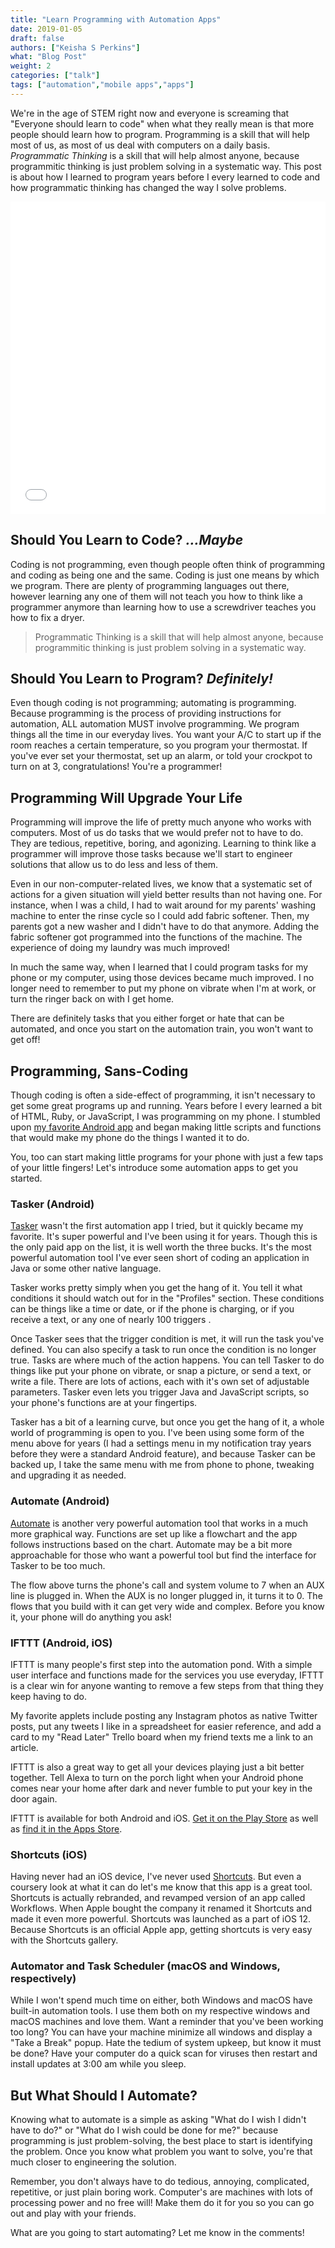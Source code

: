 ```yaml
---
title: "Learn Programming with Automation Apps"
date: 2019-01-05
draft: false
authors: ["Keisha S Perkins"]
what: "Blog Post"
weight: 2
categories: ["talk"]
tags: ["automation","mobile apps","apps"]
---
```


We're in the age of STEM right now and everyone is screaming that "Everyone should learn to code" when what they really mean is that more people should learn how to program. Programming is a skill that will help most of us, as most of us deal with computers on a daily basis. _Programmatic Thinking_ is a skill that will help almost anyone, because programmitic thinking is just problem solving in a systematic way. This post is about how I learned to program years before I every learned to code and how programmatic thinking has changed the way I solve problems.

<iframe src="//slides.com/kayesspea/deck-3/embed" style="width: 100%; min-height:500px" scrolling="no" frameborder="0" webkitallowfullscreen mozallowfullscreen allowfullscreen></iframe>

## Should You Learn to Code? _...Maybe_

Coding is not programming, even though people often think of programming and coding as being one and the same. Coding is just one means by which we program. There are plenty of programming languages out there, however learning any one of them will not teach you how to think like a programmer anymore than learning how to use a screwdriver teaches you how to fix a dryer. 

<blockquote>Programmatic Thinking is a skill that will help almost anyone, because programmitic thinking is just problem solving in a systematic way.</blockquote>

## Should You Learn to Program? _Definitely!_

Even though coding is not programming; automating is programming. Because programming is the process of providing instructions for automation, ALL automation MUST involve programming. We program things all the time in our everyday lives. You want your A/C to start up if the room reaches a certain temperature, so you program your thermostat. If you've ever set your thermostat, set up an alarm, or told your crockpot to turn on at 3, congratulations! You're a programmer!

## Programming Will Upgrade Your Life

Programming will improve the life of pretty much anyone who works with computers. Most of us do tasks that we would prefer not to have to do. They are tedious, repetitive, boring, and agonizing. Learning to think like a programmer will improve those tasks because we'll start to engineer solutions that allow us to do less and less of them. 

Even in our non-computer-related lives, we know that a systematic set of actions for a given situation will yield better results than not having one. For instance, when I was a child, I had to wait around for my parents' washing machine to enter the rinse cycle so I could add fabric softener. Then, my parents got a new washer and I didn't have to do that anymore. Adding the fabric softener got programmed into the functions of the machine. The experience of doing my laundry was much improved!

In much the same way, when I learned that I could program tasks for my phone or my computer, using those devices became much improved. I no longer need to remember to put my phone on vibrate when I'm at work, or turn the ringer back on with I get home. 

There are definitely tasks that you either forget or hate that can be automated, and once you start on the automation train, you won't want to get off!

## Programming, Sans-Coding

Though coding is often a side-effect of programming, it isn't necessary to get some great programs up and running. Years before I every learned a bit of HTML, Ruby, or JavaScript, I was programming on my phone. I stumbled upon <a target="_blank" href="https://play.google.com/store/apps/details?id=net.dinglisch.android.taskerm&hl=en_US">my favorite Android app</a> and began making little scripts and functions that would make my phone do the things I wanted it to do. 

You, too can start making little programs for your phone with just a few taps of your little fingers! Let's introduce some automation apps to get you started.

### Tasker (Android)

<a target="_blank" href="https://play.google.com/store/apps/details?id=net.dinglisch.android.taskerm&hl=en_US">Tasker</a> wasn't the first automation app I tried, but it quickly became my favorite. It's super powerful and I've been using it for years. Though this is the only paid app on the list, it is well worth the three bucks. It's the most powerful automation tool I've ever seen short of coding an application in Java or some other native language.

Tasker works pretty simply when you get the hang of it. You tell it what conditions it should watch out for in the "Profiles" section. These conditions can be things like a time or date, or if the phone is charging, or if you receive a text, or any one of nearly 100 triggers . 

Once Tasker sees that the trigger condition is met, it will run the task you've defined. You can also specify a task to run once the condition is no longer true. Tasks are where much of the action happens. You can tell Tasker to do things like put your phone on vibrate, or snap a picture, or send a text, or write a file. There are lots of actions, each with it's own set of adjustable parameters. Tasker even lets you trigger Java and JavaScript scripts, so your phone's functions are at your fingertips.

Tasker has a bit of a learning curve, but once you get the hang of it, a whole world of programming is open to you. I've been using some form of the menu above for years (I had a settings menu in my notification tray years before they were a standard Android feature), and because Tasker can be backed up, I take the same menu with me from phone to phone, tweaking and upgrading it as needed.

### Automate (Android)

<a target="_blank" href="https://play.google.com/store/apps/details?id=com.llamalab.automate&hl=en_US">Automate</a> is another very powerful automation tool that works in a much more graphical way. Functions are set up like a flowchart and the app follows instructions based on the chart. Automate may be a bit more approachable for those who want a powerful tool but find the interface for Tasker to be too much.

The flow above turns the phone's call and system volume to 7 when an AUX line is plugged in. When the AUX is no longer plugged in, it turns it to 0. The flows that you build with it can get very wide and complex. Before you know it, your phone will do anything you ask!

### IFTTT (Android, iOS)

IFTTT is many people's first step into the automation pond. With a simple user interface and functions made for the services you use everyday, IFTTT is a clear win for anyone wanting to remove a few steps from that thing they keep having to do.

My favorite applets include posting any Instagram photos as native Twitter posts, put any tweets I like in a spreadsheet for easier reference, and add a card to my "Read Later" Trello board when my friend texts me a link to an article. 

IFTTT is also a great way to get all your devices playing just a bit better together. Tell Alexa to turn on the porch light when your Android phone comes near your home after dark and never fumble to put your key in the door again. 

IFTTT is available for both Android and iOS. <a target="_blank" href="https://play.google.com/store/apps/details?id=com.ifttt.ifttt">Get it on the Play Store</a> as well as <a target="_blank" href="https://itunes.apple.com/app/apple-store/id660944635?mt=8">find it in the Apps Store</a>.

### Shortcuts (iOS)

Having never had an iOS device, I've never used <a target="_blank" href="https://itunes.apple.com/us/app/shortcuts/id915249334/?mt=8">Shortcuts</a>. But even a coursery look at what it can do let's me know that this app is a great tool. Shortcuts is actually rebranded, and revamped version of an app called Workflows. When Apple bought the company it renamed it Shortcuts and made it even more powerful. Shortcuts was launched as a part of iOS 12. Because Shortcuts is an official Apple app, getting shortcuts is very easy with the Shortcuts gallery. 

### Automator and Task Scheduler (macOS and Windows, respectively)

While I won't spend much time on either, both Windows and macOS have built-in automation tools. I use them both on my respective windows and macOS machines and love them. Want a reminder that you've been working too long? You can have your machine minimize all windows and display a "Take a Break" popup. Hate the tedium of system upkeep, but know it must be done? Have your computer do a quick scan for viruses then restart and install updates at 3:00 am while you sleep. 

## But What Should I Automate?

Knowing what to automate is a simple as asking "What do I wish I didn't have to do?" or "What do I wish could be done for me?" because programming is just problem-solving, the best place to start is identifying the problem. Once you know what problem you want to solve, you're that much closer to engineering the solution. 

Remember, you don't always have to do tedious, annoying, complicated, repetitive, or just plain boring work. Computer's are machines with lots of processing power and no free will! Make them do it for you so you can go out and play with your friends.

What are you going to start automating? Let me know in the comments!


